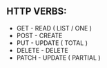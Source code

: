 ## HTTP VERBS:

- GET - READ ( LIST  / ONE )
- POST - CREATE 
- PUT - UPDATE ( TOTAL )
- DELETE - DELETE
- PATCH - UPDATE ( PARTIAL )
